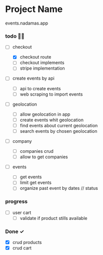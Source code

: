 # Project Name

events.nadamas.app

### todo 🤸🏼

- [ ] checkout

  - [x] checkout route
  - [ ] checkout implements
  - [ ] stripe implementation

- [ ] create events by api

  - [ ] api to create events
  - [ ] web scraping to import events

- [ ] geolocation

  - [ ] allow geolocation in app
  - [ ] create events whit geolocation
  - [ ] find events about current geolocation
  - [ ] search events by chosen geolocation

- [ ] company

  - [ ] companies crud
  - [ ] allow to get companies

- [ ] events
  - [ ] get events
  - [ ] limit get events
  - [ ] organize past event by dates // status

### progress

- [ ] user cart
  - [ ] validate if product stills available

### Done ✓

- [x] crud products
- [x] crud cart

